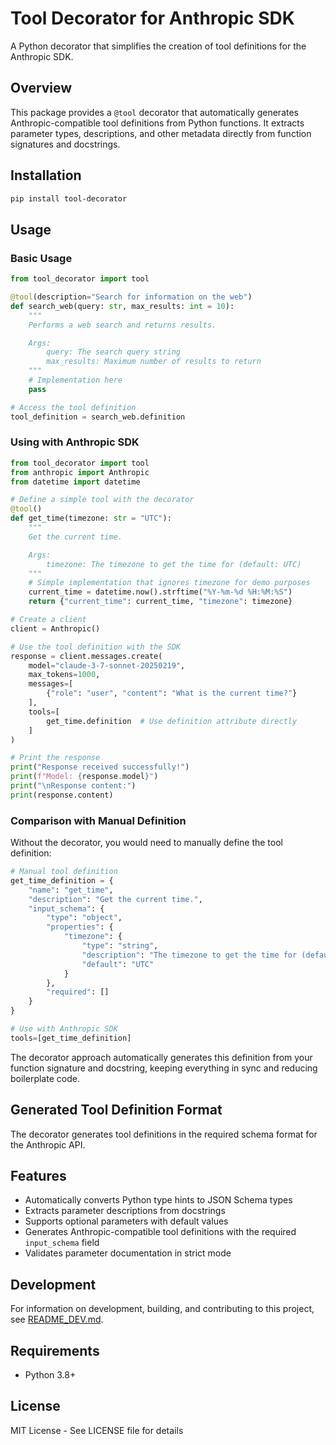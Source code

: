 # Tool Decorator for Anthropic SDK

A Python decorator that simplifies the creation of tool definitions for the Anthropic SDK.

## Overview

This package provides a `@tool` decorator that automatically generates Anthropic-compatible tool definitions from Python functions. It extracts parameter types, descriptions, and other metadata directly from function signatures and docstrings.

## Installation

```bash
pip install tool-decorator
```

## Usage

### Basic Usage

```python
from tool_decorator import tool

@tool(description="Search for information on the web")
def search_web(query: str, max_results: int = 10):
    """
    Performs a web search and returns results.

    Args:
        query: The search query string
        max_results: Maximum number of results to return
    """
    # Implementation here
    pass

# Access the tool definition
tool_definition = search_web.definition
```

### Using with Anthropic SDK

```python
from tool_decorator import tool
from anthropic import Anthropic
from datetime import datetime

# Define a simple tool with the decorator
@tool()
def get_time(timezone: str = "UTC"):
    """
    Get the current time.

    Args:
        timezone: The timezone to get the time for (default: UTC)
    """
    # Simple implementation that ignores timezone for demo purposes
    current_time = datetime.now().strftime("%Y-%m-%d %H:%M:%S")
    return {"current_time": current_time, "timezone": timezone}

# Create a client
client = Anthropic()

# Use the tool definition with the SDK
response = client.messages.create(
    model="claude-3-7-sonnet-20250219",
    max_tokens=1000,
    messages=[
        {"role": "user", "content": "What is the current time?"}
    ],
    tools=[
        get_time.definition  # Use definition attribute directly
    ]
)

# Print the response
print("Response received successfully!")
print(f"Model: {response.model}")
print("\nResponse content:")
print(response.content)
```

### Comparison with Manual Definition

Without the decorator, you would need to manually define the tool definition:

```python
# Manual tool definition
get_time_definition = {
    "name": "get_time",
    "description": "Get the current time.",
    "input_schema": {
        "type": "object",
        "properties": {
            "timezone": {
                "type": "string",
                "description": "The timezone to get the time for (default: UTC)",
                "default": "UTC"
            }
        },
        "required": []
    }
}

# Use with Anthropic SDK
tools=[get_time_definition]
```

The decorator approach automatically generates this definition from your function signature and docstring, keeping everything in sync and reducing boilerplate code.

## Generated Tool Definition Format

The decorator generates tool definitions in the required schema format for the Anthropic API.

## Features

- Automatically converts Python type hints to JSON Schema types
- Extracts parameter descriptions from docstrings
- Supports optional parameters with default values
- Generates Anthropic-compatible tool definitions with the required `input_schema` field
- Validates parameter documentation in strict mode

## Development

For information on development, building, and contributing to this project, see [README_DEV.md](README_DEV.md).

## Requirements

- Python 3.8+

## License

MIT License - See LICENSE file for details
